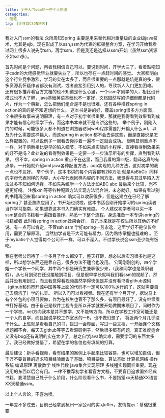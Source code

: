 ```yaml
---
title: 关于入门ssm的一些个人想法
categories:
- 随笔
tag: [迁移自CSDN博客]
---
```


我对入门ssm的看法
众所周知Spring 主要是用来替代相对重量级的企业级java技术，尤其是ejb，现在形成了以ssh,ssm为代表的框架整合方案，在学习开始我看过网上很多人说先学ssh，再学ssm，但是我还是选择从ssm开始（虽然ssm资源不如ssh多）。

首先时间是个问题，再者我相信自己可以。要说到时间，开学大三了，看着贴吧知乎csdn的大佬感觉毕业就要失业了，所以也存在一点赶时间的感觉。
大家都明白这个行业竞争激烈，学习的实在太多了，而且很重要的一点那就是坑是真的多，很多资源我怀疑作者都没有测试，或者直接引用别人的，导致新人入门更加困难。
还有很多推荐看官方文档的也不知道是什么心里，一个ssm才刚学的人，相比设计模式也不大了解，java基础英语基础也不一定好，文档固然写的详细但都是代码片，作为一个萌新，怎么把他们组合是不是也很难，还有各种推荐spring in action的真的是不知道想的什么。
这本书是讲的好，覆盖spring很多方方面面，全书很多故事来说明原理，有一点对于初学者很重要，那就是我得看到效果看到成果才能有信心继续学下去，而这本书本来就不是专讲这些的。
举个例子，刚刚入门的时候，可能很多人都不知道在浏览器访问web程序需要打开输入什么url，以及为什么需要这样输入，而这spring in action 都不会去讲这些，而是直接说是怎么样配置的，可以说例子一眼看去你抄着一遍不一定就会成功。
很明显侧重点不一样，对于萌新相比更早的陷入细节，不如来点实际的小程序，直接看得到效果来的好不是吗？此处说的看得到效果是一定要一步一步演示所有的步骤，直到看到结果。
很不幸，spring in action 重点不在这里，而且我看的第四版，翻译这真的有点晕。一开始就介绍xml java各种配置方法，aop实现的几种方法，这对初学的我一点也不友好。
举个例子，这本书讲的每个内容都有2种方法 就是AaBbCc  同样的字母代表同样的内容，大小写代表同样内容的不同方法，我觉得与其过早陷入方法过多不知如何选择，不如先系统学一个方法比如ABC abc 最后来个比较，岂不是更好吗。
注解xml等等各种配置方法实现方法混合讲，未必就好。如果有看过别的书籍再回来看spring in action 确实可以收获很多，但是这建立在已经了解spring了 甚至熟练应用了，书开始也说啦，这本书适合刚开始学习的spring读者当作学习指南，如果想靠这本书入门确实有难度。
个人建议初学者可以买一本ssm整合的书籍看一遍跟着操作，熟悉一下整个流程，身边准备一本专讲spring的书籍或者 此时看spring in action效果会好。
自己本来就是在校生所以其他的不好说。有一点可以肯定，不管ssh ssm 学好spring一劳永逸，这里学好不是仅仅会用，需要了解原理。
当然初学者是不大可能有精力，因为熟练掌握也挺难的 。至于mybatis个人觉得每个公司不一样，可以不深入。不过学长说会ssm至少能有饭吃。

我在老师公司待了一个多月了什么都没干，整天打砸，想必以后实习很多也是这样，所以想学东西还是靠自己，很多方法不适合也没用。
公司刚刚创的，四个学姐一个学长一个同学，其中两个都是研究生兼职很少来，（我和同学也是兼职暑假），从七月到现在还没接触到项目，但是很早学长就叫我们看ssm的视频了，然后并没有用到过，而且我觉得看视频虽然学得快但是并没有看书看github源码（github和码市开源中国等等上面的代码不一定可以100%运行的了，这就需要自己去填坑了）学的扎实。
所以入门可以看视频。现在还有半个月开学，据说马上有个外包的小项目要做，作为在校生也管不了那么多，有项目最好了，没有继续看书打好基础，由于自己是软件工程专业所以开学就要开始做期末项目了，同时作为一个学校。net方向我本是并不想学，又不能转方向，所以在学校工作室可能还是一个人的自学，而且据说学校工作室水的一B，也不做幻想了。
将近两个月几乎没干什么。上班就是看看自己的书，搭过一会界面，写过一些文档，一开始连个文档标题都不会，每天去github等等去看源码例子，然后很多都有问题，真正难度适合又没有bug还有说明的实在太少了，总之自学java确实难，需要学习的东西太多了。我已经做好觉悟了，希望在学的各位也有填坑的打算。

最后建议：新手看视频，看有结果的案例上手起来比较容易，也可以增加自信，但千万不要盲目的追求项目经验而丢了基础，项目要做，算法基础 计算机网络 操作系统 编译原理 离散数学 线性代数 java集合实现原理 多线程实现同样重要。现在没用的东西以后会有用。
一律不推荐初学者看官方文档，不要盲目追求国外经典书籍，要清楚自己处于什么阶段，什么阶段看什么书，不要指望xx天精通XX语言 XX天精通ssm。

以上个人言论，不喜勿喷。

一年差不多过去，目前已经拿到杭州一家公司的实习offer。友情提示：基础很重要